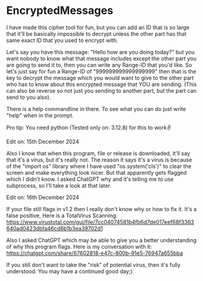 # EncryptedMessages
I have made this cipher tool for fun, but you can add an ID that is so large that  it'll be basically impossible to decrypt unless the other part has that same exact ID that you used to encrypt with.


Let's say you have this message: "Hello how are you doing today?" but you want nobody to know what that message includes except the other part you are going to send it to, then you can write any
Range-ID that you'd like. So let's just say for fun a Range-ID of "999999999999999999" then that is the key to decrypt the message which you would want to give to the other part who has to know about
this encrypted message that YOU are sending. (This can also be reverse so not just you sending to another part, but the part can send to you also).

There is a help commandline in there. To see what you can do just write "help" when in the prompt.

Pro tip: You need python (Tested only on: 3.12.8) for this to work✌️





Edit on: 15th December 2024

Also I know that when this program, file or release is downloaded, it'll say that it's a virus, but it's really not.
The reason it says it's a virus is because of the "import os" library where I have used "os.system('cls')" to clear the screen and make everything look nicer.
But that apparently gets flagged which I didn't know. I asked ChatGPT why and it's telling me to use subprocess, so I'll take a look at that later.






Edit on: 16th December 2024

If your file still flags in v1.2 then I really don't know why or how to fix it. It's a false positive, Here is a TotalVirus Scanning: https://www.virustotal.com/gui/file/7cc04074581b4fb6d7de017eef68f3363640ad0423dbfa46cd8b1b3ea39702d1

Also I asked ChatGPT which may be able to give you a better understanding of why this program flags. Here is my conversation with it:
https://chatgpt.com/share/67602818-e47c-800b-91e5-76947a655bba

If you still don't want to take the "risk" of potential virus, then it's fully understood. You may have a continued good day;)
